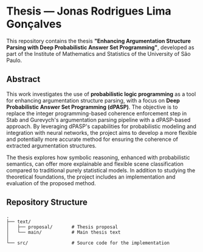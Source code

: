 # Thesis — Jonas Rodrigues Lima Gonçalves

This repository contains the thesis **"Enhancing Argumentation Structure Parsing
with Deep Probabilistic Answer Set Programming"**, developed as part of the
Institute of Mathematics and Statistics of the University of São Paulo.

## Abstract

This work investigates the use of **probabilistic logic programming** as a tool
for enhancing argumentation structure parsing, with a focus on **Deep
Probabilistic Answer Set Programming (dPASP)**. The objective is to replace the
integer programming-based coherence enforcement step in Stab and Gurevych's
argumentation parsing pipeline with a dPASP-based approach. By leveraging dPASP's
capabilities for probabilistic modeling and integration with neural networks, the
project aims to develop a more flexible and potentially more accurate method for
ensuring the coherence of extracted argumentation structures.

The thesis explores how symbolic reasoning, enhanced with probabilistic
semantics, can offer more explainable and flexible scene classification compared
to traditional purely statistical models. In addition to studying the
theoretical foundations, the project includes an implementation and evaluation
of the proposed method.

## Repository Structure

```
.
├── text/
│   ├── proposal/       # Thesis proposal
│   └── main/           # Main thesis text
│
└── src/                # Source code for the implementation
```
